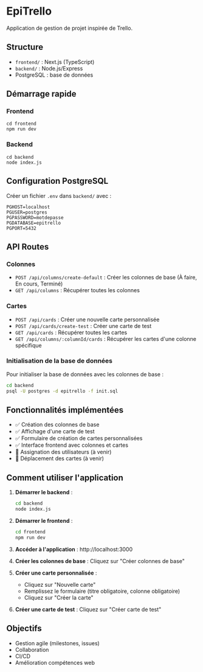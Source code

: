 # EpiTrello

Application de gestion de projet inspirée de Trello.

## Structure
- `frontend/` : Next.js (TypeScript)
- `backend/` : Node.js/Express
- PostgreSQL : base de données

## Démarrage rapide

### Frontend
```
cd frontend
npm run dev
```

### Backend
```
cd backend
node index.js
```

## Configuration PostgreSQL
Créer un fichier `.env` dans `backend/` avec :
```
PGHOST=localhost
PGUSER=postgres
PGPASSWORD=motdepasse
PGDATABASE=epitrello
PGPORT=5432
```

## API Routes

### Colonnes
- `POST /api/columns/create-default` : Créer les colonnes de base (À faire, En cours, Terminé)
- `GET /api/columns` : Récupérer toutes les colonnes

### Cartes
- `POST /api/cards` : Créer une nouvelle carte personnalisée
- `POST /api/cards/create-test` : Créer une carte de test
- `GET /api/cards` : Récupérer toutes les cartes
- `GET /api/columns/:columnId/cards` : Récupérer les cartes d'une colonne spécifique

### Initialisation de la base de données
Pour initialiser la base de données avec les colonnes de base :
```bash
cd backend
psql -U postgres -d epitrello -f init.sql
```

## Fonctionnalités implémentées
- ✅ Création des colonnes de base
- ✅ Affichage d'une carte de test
- ✅ Formulaire de création de cartes personnalisées
- ✅ Interface frontend avec colonnes et cartes
- 🔄 Assignation des utilisateurs (à venir)
- 🔄 Déplacement des cartes (à venir)

## Comment utiliser l'application

1. **Démarrer le backend** :
   ```bash
   cd backend
   node index.js
   ```

2. **Démarrer le frontend** :
   ```bash
   cd frontend
   npm run dev
   ```

3. **Accéder à l'application** : http://localhost:3000

4. **Créer les colonnes de base** : Cliquez sur "Créer colonnes de base"

5. **Créer une carte personnalisée** :
   - Cliquez sur "Nouvelle carte"
   - Remplissez le formulaire (titre obligatoire, colonne obligatoire)
   - Cliquez sur "Créer la carte"

6. **Créer une carte de test** : Cliquez sur "Créer carte de test"

## Objectifs
- Gestion agile (milestones, issues)
- Collaboration
- CI/CD
- Amélioration compétences web
